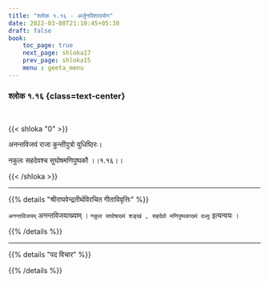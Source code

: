 ```yaml
---
title: "श्लोक १.१६ - अर्जुनविशादयोग"
date: 2022-03-08T21:10:45+05:30
draft: false
book:
    toc_page: true
    next_page: shloka17
    prev_page: shloka15
    menu : geeta_menu
---
```




### श्लोक १.१६ {class=text-center}

<br/>

{{< shloka  "0"  >}}

अनन्तविजयं राजा कुन्तीपुत्रो युधिष्ठिरः।

नकुलः सहदेवश्च सुघोषमणिपुष्पकौ  ।।१.१६।।

{{< /shloka >}}

---


{{% details "श्रीराघवेन्द्रतीर्थविरचित गीताविवृत्तिः" %}}

`अनन्तविजयम्`  अनन्तविजयाख्याम् ।
`नकुल सघोषाख्यं शङ्खं , सहदेवो मणिपुष्पकाख्यं दध्मुः` इत्यन्वयः ।

{{% /details %}}


---

{{% details "पद विचार" %}}


{{% /details %}}
